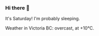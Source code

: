 ### Hi there :wave:

It's Saturday! I'm probably sleeping.

Weather in Victoria BC: overcast, at +10°C.
